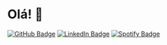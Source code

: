 # Olá! 👋

[![GitHub Badge](https://img.shields.io/badge/-GitHub-181717?style=flat&logo=github&logoColor=white&link=https://github.com/felipecustodio)](https://github.com/felipecustodio)
[![LinkedIn Badge](https://img.shields.io/badge/-LinkedIn-0A66C2?style=flat&logo=linkedin&logoColor=white&link=https://www.linkedin.com/in/fscustodio/)](https://www.linkedin.com/in/fscustodio/)
[![Spotify Badge](https://img.shields.io/badge/-Spotify-1ED760?style=flat&logo=spotify&logoColor=white&link=https://open.spotify.com/artist/3ZNBSMlZqrHjr7pyz4gI13?si=z6_CTEwfSLiZcQvQsuWs7g)](https://open.spotify.com/artist/3ZNBSMlZqrHjr7pyz4gI13?si=z6_CTEwfSLiZcQvQsuWs7g)
